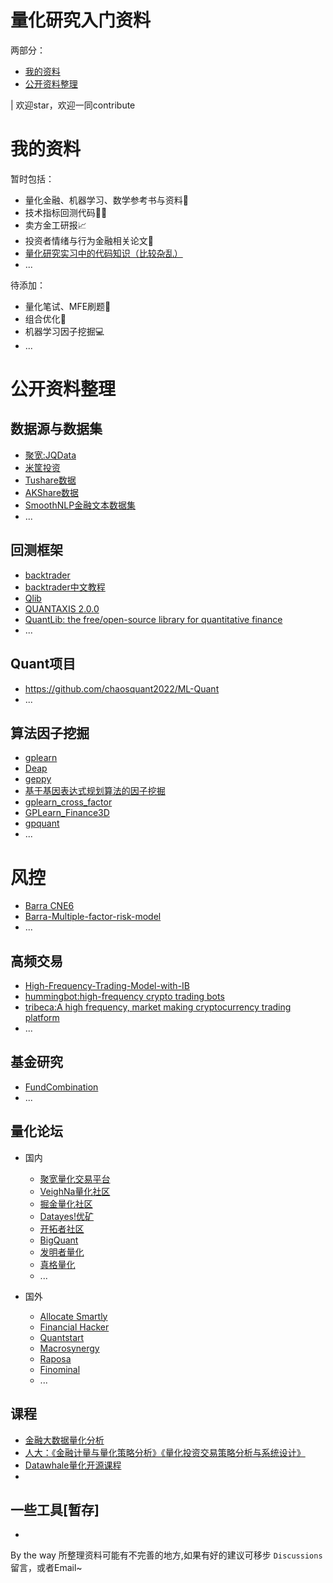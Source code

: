 # 量化研究入门资料
两部分：
- [我的资料](#section1)
- [公开资料整理](#section2)

| 欢迎star，欢迎一同contribute

<a id="section1"></a>
# 我的资料
暂时包括：
- 量化金融、机器学习、数学参考书与资料📐
- 技术指标回测代码👨‍💻
- 卖方金工研报📈
- 投资者情绪与行为金融相关论文🎲
- [量化研究实习中的代码知识（比较杂乱）](https://github.com/Barca0412/Note-for-Programming)
- ...

待添加：
- 量化笔试、MFE刷题📕
- 组合优化🔢
- 机器学习因子挖掘💻
- ...

<a id="section2"></a>
# 公开资料整理
## 数据源与数据集
- [聚宽:JQData](https://github.com/JoinQuant/jqdatasdk)
- [米筐投资](https://www.ricequant.com/welcome/datahub)
- [Tushare数据](https://tushare.pro/)
- [AKShare数据](https://akshare.akfamily.xyz/introduction.html)
- [SmoothNLP金融文本数据集](https://github.com/smoothnlp/FinancialDatasets)
- ...

## 回测框架
- [backtrader](https://github.com/mementum/backtrader)
- [backtrader中文教程](https://github.com/jrothschild33/learn_backtrader)
- [Qlib](https://github.com/microsoft/qlib)
- [QUANTAXIS 2.0.0](https://github.com/yutiansut/QUANTAXIS)
- [QuantLib: the free/open-source library for quantitative finance](https://github.com/lballabio/QuantLib)
- ...

## Quant项目
- https://github.com/chaosquant2022/ML-Quant
- ...

## 算法因子挖掘
- [gplearn](https://github.com/Barca0412/gplearn)
- [Deap]()
- [geppy](https://github.com/Barca0412/geppy)
- [基于基因表达式规划算法的因子挖掘](https://github.com/jiangtiantu/FactorMining)
- [gplearn_cross_factor](https://github.com/Barca0412/gplearn_cross_factor)
- [GPLearn_Finance3D](https://github.com/Barca0412/GPLearnFinance3D)
- [gpquant](https://github.com/Barca0412/gpquant)
- ...


# 风控
- [Barra CNE6](https://github.com/ShiliangZhang-nku/Barra_CNE6)
- [Barra-Multiple-factor-risk-model](https://github.com/hansihuang2016/Barra-Multiple-factor-risk-model)
- ...

## 高频交易
- [High-Frequency-Trading-Model-with-IB](https://github.com/jamesmawm/High-Frequency-Trading-Model-with-IB)
- [hummingbot:high-frequency crypto trading bots](https://github.com/hummingbot/hummingbot)
- [tribeca:A high frequency, market making cryptocurrency trading platform](https://github.com/michaelgrosner/tribeca)
- ...
   
## 基金研究
- [FundCombination](https://github.com/MrDujing/FundCombination)
- ...

## 量化论坛
- 国内
  - [聚宽量化交易平台](https://www.joinquant.com/)
  - [VeighNa量化社区](https://www.vnpy.com/forum/)
  - [掘金量化社区](https://bbs.myquant.cn/)
  - [Datayes!优矿](https://uqer.datayes.com/v3/community/list)
  - [开拓者社区](https://www.tbquant.net/forum)
  - [BigQuant](https://bigquant.com/)
  - [发明者量化](https://www.fmz.com/)
  - [真格量化](https://quant.pobo.net.cn/login#/)
  - ...
  
- 国外
  - [Allocate Smartly](https://allocatesmartly.com/)
  - [Financial Hacker](https://financial-hacker.com/)
  - [Quantstart](https://www.quantstart.com/)
  - [Macrosynergy](https://research.macrosynergy.com/)
  - [Raposa](https://raposa.trade/blog/)
  - [Finominal](https://finominal.com/?country=US)
  - ...

## 课程
- [金融大数据量化分析](https://github.com/plouto-quants/FBDQA-2019A)
- [人大：《金融计量与量化策略分析》《量化投资交易策略分析与系统设计》](https://github.com/xhlgogo/Quantitative-Investment-Trading-system)
- [Datawhale量化开源课程](https://github.com/datawhalechina/whale-quant)
- []()

## 一些工具[暂存]
- 



<!-- 
入门资料大致分成三个部分,可点进对应的子页面浏览
- [编程与算法👨‍💻](https://github.com/Barca0412/Introduction-to-Quantitative-Finance/blob/main/Programming%20and%20Algorithm.md)
- [数学与统计📐](https://github.com/Barca0412/Introduction-to-Quantitative-Finance/blob/main/Mathematics%20and%20Statistics.md)
- [金融📈](https://github.com/Barca0412/Introduction-to-Quantitative-Finance/blob/main/Finance.md)
-->

By the way 所整理资料可能有不完善的地方,如果有好的建议可移步 `Discussions` 留言，或者Email~


